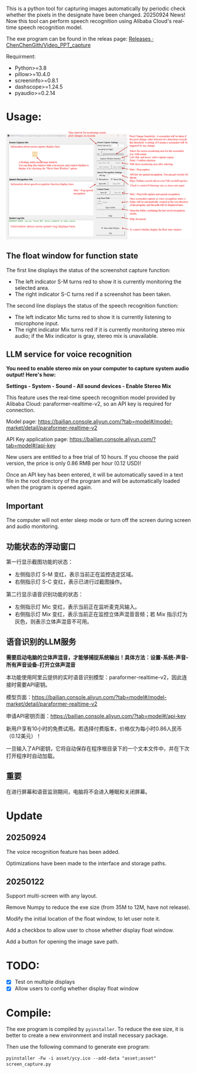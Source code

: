 This is a python tool for capturing images automatically by periodic check whether the pixels in the designate have been changed.
20250924 News! Now this tool can perform speech recognition using Alibaba Cloud's real-time speech recognition model.

The exe program can be found in the releas page: [Releases · ChenChenGith/Video_PPT_capture](https://github.com/ChenChenGith/Video_PPT_capture/releases)

Requirment:

- Python>=3.8
- pillow>=10.4.0
- screeninfo>=0.8.1
- dashscope>=1.24.5
- pyaudio>=0.2.14

# Usage:

![alt text](asset/help_image.png)

## The float window for function state

The first line displays the status of the screenshot capture function:

- The left indicator S-M turns red to show it is currently monitoring the selected area.
- The right indicator S-C turns red if a screenshot has been taken.

The second line displays the status of the speech recognition function:

- The left indicator Mic turns red to show it is currently listening to microphone input.
- The right indicator Mix turns red if it is currently monitoring stereo mix audio; if the Mix indicator is gray, stereo mix is unavailable.

## LLM service for voice recognition

**You need to enable stereo mix on your computer to capture system audio output! Here's how:**

**Settings - System - Sound - All sound devices - Enable Stereo Mix**

This feature uses the real-time speech recognition model provided by Alibaba Cloud: paraformer-realtime-v2, so an API key is required for connection.

Model page: https://bailian.console.aliyun.com/?tab=model#/model-market/detail/paraformer-realtime-v2

API Key application page: https://bailian.console.aliyun.com/?tab=model#/api-key

New users are entitled to a free trial of 10 hours. If you choose the paid version, the price is only 0.86 RMB per hour (0.12 USD)!

Once an API key has been entered, it will be automatically saved in a text file in the root directory of the program and will be automatically loaded when the program is opened again.

## Important

The computer will not enter sleep mode or turn off the screen during screen and audio monitoring.


## 功能状态的浮动窗口
第一行显示截图功能的状态：
- 左侧指示灯 S-M 变红，表示当前正在监控选定区域。
- 右侧指示灯 S-C 变红，表示已进行过截图操作。

第二行显示语音识别功能的状态：
- 左侧指示灯 Mic 变红，表示当前正在监听麦克风输入。
- 右侧指示灯 Mix 变红，表示当前正在监控立体声混音音频；若 Mix 指示灯为灰色，则表示立体声混音不可用。

## 语音识别的LLM服务

**需要启动电脑的立体声混音，才能够捕捉系统输出！具体方法：设置-系统-声音-所有声音设备-打开立体声混音**

本功能使用阿里云提供的实时语音识别模型：paraformer-realtime-v2，因此连接时需要API密钥。

模型页面：https://bailian.console.aliyun.com/?tab=model#/model-market/detail/paraformer-realtime-v2

申请API密钥页面：https://bailian.console.aliyun.com/?tab=model#/api-key

新用户享有10小时的免费试用。若选择付费版本，价格仅为每小时0.86人民币（0.12美元）！

一旦输入了API密钥，它将自动保存在程序根目录下的一个文本文件中，并在下次打开程序时自动加载。

## 重要

在进行屏幕和语音监测期间，电脑将不会进入睡眠和关闭屏幕。

# Update

## 20250924

The voice recognition feature has been added.

Optimizations have been made to the interface and storage paths.

## 20250122

Support multi-screen with any layout.

Remove Numpy to reduce the exe size (from 35M to 12M, have not release).

Modify the initial location of the float window, to let user note it.

Add a checkbox to allow user to chose whether display float window.

Add a button for opening the image save path.

# TODO:

- [X] Test on multiple displays
- [X] Allow users to config whether display float window

# Compile:

The exe program is compiled by ``pyinstaller``. To reduce the exe size, it is better to create a new environment and install necessary package.

Then use the following command to generate exe program:

```
pyinstaller -Fw -i asset/ycy.ico --add-data "asset;asset" screen_capture.py
```
